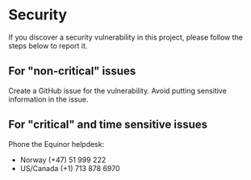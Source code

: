 # Security

If you discover a security vulnerability in this project, please follow the steps below to report it.


## For "non-critical" issues

Create a GitHub issue for the vulnerability. Avoid putting sensitive information in the issue.


## For "critical" and time sensitive issues

Phone the Equinor helpdesk:

- Norway (+47) 51 999 222
- US/Canada (+1) 713 878 6970
